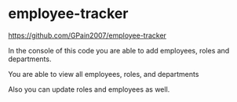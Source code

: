# employee-tracker

https://github.com/GPain2007/employee-tracker

In the console of this code you are able to add employees, roles and departments.

You are able to view all employees, roles, and departments

Also you can update roles and employees as well.
